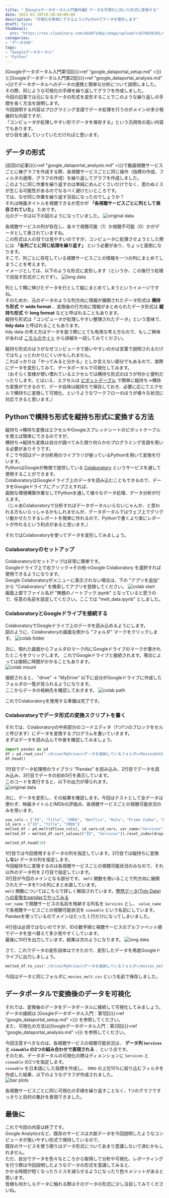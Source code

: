 ```yaml
---
title: "【Googleデータポータル入門番外編】データを可視化に向いた形式に変換する"
date: 2023-02-10T19:30:45+09:00
description: "可視化を簡単にできるようにPythonでデータを整形します"
draft: false
thumbnail:
  src: "https://res.cloudinary.com/dda9f1d6p/image/upload/v1676030201/shirakamo_lab_tech_blog/google_dataportal_trans_data/google_dataportal_trans_data_thumbnail_bm7i1i.webp"
categories:
- "データ分析"
tags:
- "Googleデータポータル"
- "Python"
---
```


[Googleデータポータル入門第1回]({{<ref "google_dataportal_setup.md" >}})と[Googleデータポータル入門第2回]({{<ref "google_dataportal_analysis.md" >}})でデータポータルへのデータの連携と簡単な分析について説明しました。  
その際、同じような可視化の手順を繰り返してグラフを作成しました。  
今回の記事では元になるデータの形式を変形することでこのような繰り返しの手間を省く方法を説明します。  
今回説明する内容はプログラミング言語でデータ処理を行うのがメインの多少発展的な内容ですが、  
「コンピュータが処理しやすい形でデータを保存する」という汎用性の高い内容でもあります。  
ぜひ目を通していっていただければと思います。  

## データの形式

[前回の記事]({{<ref "google_dataportal_analysis.md" >}})で動画視聴サービスごとに棒グラフを作成する際、各視聴サービスごとに同じ操作（指標の作成、フィルタの適用、グラフの作成）を繰り返してグラフを作成しました。  
このように同じ作業を繰り返すのは単純にめんどくさいだけでなく、思わぬミスが生じる可能性があるのでなるべく避けたいところです。  
では、なぜ同じ作業を繰り返す羽目になったのでしょうか？  
それは映画タイトルを視聴できるか否かが __「各視聴サービスごとに列として保存されていた」__ ためです。  
元のデータは以下の図のようになっていました。
![original data](https://res.cloudinary.com/dda9f1d6p/image/upload/v1676030197/shirakamo_lab_tech_blog/google_dataportal_trans_data/original_data_mcepwa.webp "original_data")  

各視聴サービスの列が存在し、各々で視聴可能（1）か視聴不可能（0）かがデータとして表されていますね。  
この形式は人の目では見やすいのですが、コンピュータに処理させようとした際には __「各列ごとに同じ処理を繰り返す」__ という必要があり、ちょっと面倒になります。  
そこで、列ごとに存在している視聴サービスごとの情報を一つの列にまとめてしまうことを考えます。  
イメージとしては、以下のような形式に変形します（というか、この後行う処理で目指す形式がこれです）。
![long data](https://res.cloudinary.com/dda9f1d6p/image/upload/v1676030197/shirakamo_lab_tech_blog/google_dataportal_trans_data/long_data_ozbfkg.webp "long_data")  

列として横に伸びたデータを行として縦にまとめてしまうというイメージですね。  
そのためか、元のデータのような列方向に情報が展開されたデータ形式は __横持ち形式__ や __wide format__ 、変換後の行方向に情報がまとめられたデータ形式は __縦持ち形式__ や __long format__ などと呼ばれることもあります。  
縦持ち形式は「コンピュータが処理しやすい整理されたデータ」という意味で、 __tidy data__ と呼ばれることもあります。  
tidy data の考え方はデータを扱う際にとても有用な考え方なので、もしご興味があれば [こちらのサイト](https://id.fnshr.info/2017/01/09/trans-tidy-data/ "tidy_data") から詳細を一読してみてください。  

縦持ち形式のほうがなぜコンピュータで扱いやすいのかは言葉で説明されるだけではちょっとわかりにくいかもしれません。  
こればっかりは「やってみると分かる」としか言えない部分でもあるので、実際にデータを変形してみて、データポータルで可視化してみます。  
（おそらく皆様が使い慣れているエクセルでは横持ち形式のほうが何かと便利だったりします。とはいえ、エクセルは [ピボットデーブル](https://support.microsoft.com/ja-jp/office/%E3%83%94%E3%83%9C%E3%83%83%E3%83%88%E3%83%86%E3%83%BC%E3%83%96%E3%83%AB%E3%82%92%E4%BD%9C%E6%88%90%E3%81%97%E3%81%A6%E3%83%AF%E3%83%BC%E3%82%AF%E3%82%B7%E3%83%BC%E3%83%88-%E3%83%87%E3%83%BC%E3%82%BF%E3%82%92%E5%88%86%E6%9E%90%E3%81%99%E3%82%8B-a9a84538-bfe9-40a9-a8e9-f99134456576 "pivot_table") で簡単に縦持ち→横持ち変換ができるので、データ自体は縦持ちで保存しておき、必要に応じてエクセルで横持ちに変換して可視化、というようなワークフローのほうが様々な状況に対応できると思います。）  

## Pythonで横持ち形式を縦持ち形式に変換する方法

縦持ち→横持ち変換はエクセルやGoogleスプレッドシートのピボットテーブルを使えば簡単にできるのですが、  
横持ち→縦持ち変換は自分が調べてみた限り何らかのプログラミング言語を用いる必要がありそうです。  
そこで今回はデータ分析用のライブラリが揃っているPythonを用いて変換を行います。  
PythonはGoogleが無償で提供している [Colaboratory](https://colab.research.google.com/notebooks/intro.ipynb?hl=ja "colab") というサービスを通して使用することができます。  
ColaboratoryはGoogleドライブ上のデータを読み込むこともできるので、データをGoogleドライブにアップさえすれば、  
面倒な環境構築作業なしでPythonを通して様々なデータ処理、データ分析が行えます。  
（じゃあColaboratoryで分析すればデータポータルいらないじゃんか、と思われる方もいらっしゃるかもしれませんが、データポータルではウェブ上でグリグリ動かせたりするレポートを簡単に作れるので、Pythonで書くより楽にレポートが作れるという利点があると思います。）  

それではColaboratoryを使ってデータを変形してみましょう。  

### Colaboratoryのセットアップ

Colaboratoryのセットアップは非常に簡単です。  
Googleドライブ上で右クリック→その他→Google Colaboratory を選択すれば使用できるようになります。  
Google Colaboratoryがメニューに表示されない場合は、下の "アプリを追加" から "Colaboratory" を検索してアプリを登録してください。
![colab start](https://res.cloudinary.com/dda9f1d6p/image/upload/v1676030197/shirakamo_lab_tech_blog/google_dataportal_trans_data/colab_start_uq2ybq.webp "colab_start")  
画面上部でファイル名が "無題のノートブック.ipynb" となっていると思うので、任意の名前を設定してください。ここでは "melt_data.ipynb" としました。

### ColaboratoryとGoogleドライブを接続する

ColaboratoryでGoogleドライブ上のデータを読み込めるようにします。  
図のように、Colaboratoryの画面左側から "フォルダ" マークをクリックします。
![colab folder](https://res.cloudinary.com/dda9f1d6p/image/upload/v1676030197/shirakamo_lab_tech_blog/google_dataportal_trans_data/colab_folder_plnzio.webp "colab_folder")  

次に、現れた画面からフォルダのマーク内にGoogleドライブのマークが書かれたところをクリックします。
これでGoogleドライブと接続されます。場合によっては接続に時間がかかることもあります。  
![colab mount](https://res.cloudinary.com/dda9f1d6p/image/upload/v1676030197/shirakamo_lab_tech_blog/google_dataportal_trans_data/colab_mount_fmos1n.webp "colab_mount")  

接続されると、 "drive" → "MyDrive" 以下に自分がGoogleドライブに作成したフォルダの一覧が見られるようになります。  
ここからデータの格納先を確認しておきます。
![colab path](https://res.cloudinary.com/dda9f1d6p/image/upload/v1676030197/shirakamo_lab_tech_blog/google_dataportal_trans_data/colab_path_l9hc00.webp "colab_path")  

これでColaboratoryを使用する準備は完了です。

### Colaboratoryでデータ形式の変換スクリプトを書く

それでは、Colaboratoryの中央部分のコードエディタ（1つ1つのブロックをセルと呼びます）にデータを変換するプログラムを書いていきます。  
まずはデータを読み込んで中身を確認してみましょう。  

```Python
import pandas as pd
df = pd.read_csv("./drive/MyDrive/<データを格納しているフォルダ>/MoviesOnStreamingPlatforms_updated.csv")
df.head()
```

1行目でデータ処理用のライブラリ "Pandas" を読み込み、2行目でデータを読み込み、3行目でデータの初め5行を表示しています。  
このコードを実行すると、以下の出力が得られます。  
![original data](https://res.cloudinary.com/dda9f1d6p/image/upload/v1676030197/shirakamo_lab_tech_blog/google_dataportal_trans_data/original_data_mcepwa.webp "original_data")  

次に、データを変形し、その結果を確認します。今回はテストとして全データは使わず、映画タイトルとIMDbの評価点、各視聴サービスごとの視聴可能状況のみを用います。  

```Python
use_cols = ["ID", "Title", "IMDb", "Netflix", "Hulu", "Prime Video", "Disney+"]
id_vars = ["ID", "Title", "IMDb"]
melted_df = pd.melt(df[use_cols], id_vars=id_vars, var_name="Services", value_name="viewable")
melted_df = melted_df.sort_values(["ID", "Services"]).reset_index(drop=True)

melted_df.head(10)
```

1行目では今回使用するデータの列を指定しています。2行目では縦持ちに変換 __しない__ データの列を指定します。  
今回縦持ちに変換するのは各視聴サービスごとの視聴可能状況のみなので、それ以外のデータ列を２行目で指定しています。  
3行目が今回のメインとなる部分です。 `melt` 関数を用いることで列方向に展開されたデータを1つの列にまとめ直しています。  
`melt` 関数についてはこちらで詳しく解説されています。[整然データ(Tidy Data)への変換をpandasでやってみる](https://qiita.com/ishida330/items/922caa7acb73c1540e28 "pandas_melt")  
`var_name` で視聴サービスの名前を格納する列名を `Services` とし、 `value_name` で各視聴サービスごとの視聴可能状況を `viewable` という名前にしています。  
Pandasを使っているのでメインはたった１行だけになってしまいました。  

4行目は必須ではないのですが、IDの数字順と視聴サービスのアルファベット順でデータを並べ替えて多少見やすくしています。  
最後に10行を出力しています。結果は次のようになります。
![long data](https://res.cloudinary.com/dda9f1d6p/image/upload/v1676030197/shirakamo_lab_tech_blog/google_dataportal_trans_data/long_data_ozbfkg.webp "long_data")  

さて、これでデータの変形自体はできたので、変形したデータを再度Googleドライブに出力しましょう。

```Python
melted_df.to_csv("./drive/MyDrive/<データを格納しているフォルダ>/movies_melted.csv", index=False
```

今回はデータと同じフォルダに `movies_melt.csv` という名前で保存しました。  

## データポータルで変換後のデータを可視化

それでは、変換後のデータをデータポータルに接続して可視化してみましょう。  
データの接続は [Googleデータポータル入門：第1回]({{<ref "google_dataportal_setup.md" >}}) を参照してください。  
また、可視化の方法は[Googleデータポータル入門：第2回]({{<ref "google_dataportal_analysis.md" >}}) を参照してください。  

今回注意すべきなのは、各視聴サービスの視聴可能状況は、 __データ列 `Services` と `viewable` の2つの組み合わせで表現される__ 、という点です。  
そのため、データポータルの可視化の際はディメンションに `Services` と `viewable` の2つを指定します。  
`viewable` を日本語にした指標を作成し、 `IMDb` の上位10%に絞り込むフィルタを作成した結果、以下のようなグラフが作成されました。  
![bar plots](https://res.cloudinary.com/dda9f1d6p/image/upload/v1676030197/shirakamo_lab_tech_blog/google_dataportal_trans_data/bar_plots_t5vqn0.webp "bar_plots")  

各視聴サービスごとに同じ可視化の手順を繰り返すことなく、1つのグラフですっきりと目的の集計を表現できました。  

## 最後に

これで今回の内容は終了です。  
Google Analyticsなど、既存のサービスは大抵データを今回説明したようなコンピュータが扱いやすい形式で保持しているので、  
既存のサービスを使う限りはデータ形式についてあまり意識しないで済むかもしれません。  
ただ、自分でデータを色々なところから取得して分析や可視化、レポーティングを行う際は今回説明したようなデータの形式を意識してみると、  
かかる時間が短くなったりミスを減らせるようになったり色々メリットがあると思います。  
皆様も何かしらデータに触れる際はそのデータの形式に少し注目してみてくださいね。  
